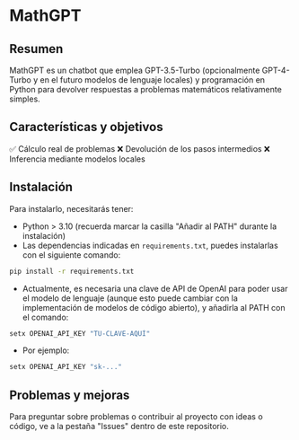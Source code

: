 # MathGPT
## Resumen
MathGPT es un chatbot que emplea GPT-3.5-Turbo (opcionalmente GPT-4-Turbo y en el futuro modelos de lenguaje locales) y programación en Python para devolver respuestas a problemas matemáticos relativamente simples.
## Características y objetivos
✅ Cálculo real de problemas
❌ Devolución de los pasos intermedios
❌ Inferencia mediante modelos locales
## Instalación
Para instalarlo, necesitarás tener:
- Python > 3.10 (recuerda marcar la casilla "Añadir al PATH" durante la instalación)
- Las dependencias indicadas en `requirements.txt`, puedes instalarlas con el siguiente comando:
```bash
pip install -r requirements.txt
```
- Actualmente, es necesaria una clave de API de OpenAI para poder usar el modelo de lenguaje (aunque esto puede cambiar con la implementación de modelos de código abierto), y añadirla al PATH con el comando:
```bash
setx OPENAI_API_KEY "TU-CLAVE-AQUÍ"
```
- Por ejemplo:
```bash
setx OPENAI_API_KEY "sk-..."
```
## Problemas y mejoras
Para preguntar sobre problemas o contribuir al proyecto con ideas o código, ve a la pestaña "Issues" dentro de este repositorio.